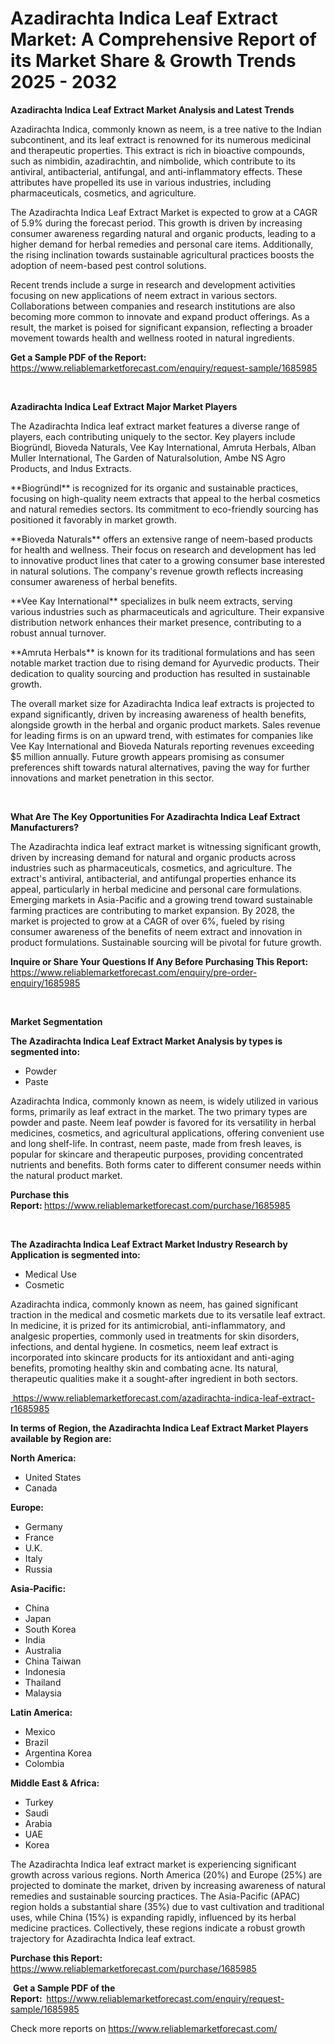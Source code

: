 <p><h1>Azadirachta Indica Leaf Extract Market: A Comprehensive Report of its Market Share & Growth Trends 2025 - 2032</h1></p><p><strong>Azadirachta Indica Leaf Extract Market Analysis and Latest Trends</strong></p>
<p><p>Azadirachta Indica, commonly known as neem, is a tree native to the Indian subcontinent, and its leaf extract is renowned for its numerous medicinal and therapeutic properties. This extract is rich in bioactive compounds, such as nimbidin, azadirachtin, and nimbolide, which contribute to its antiviral, antibacterial, antifungal, and anti-inflammatory effects. These attributes have propelled its use in various industries, including pharmaceuticals, cosmetics, and agriculture.</p><p>The Azadirachta Indica Leaf Extract Market is expected to grow at a CAGR of 5.9% during the forecast period. This growth is driven by increasing consumer awareness regarding natural and organic products, leading to a higher demand for herbal remedies and personal care items. Additionally, the rising inclination towards sustainable agricultural practices boosts the adoption of neem-based pest control solutions. </p><p>Recent trends include a surge in research and development activities focusing on new applications of neem extract in various sectors. Collaborations between companies and research institutions are also becoming more common to innovate and expand product offerings. As a result, the market is poised for significant expansion, reflecting a broader movement towards health and wellness rooted in natural ingredients.</p></p>
<p><strong>Get a Sample PDF of the Report:&nbsp;</strong> <a href="https://www.reliablemarketforecast.com/enquiry/request-sample/1685985?utm_campaign=2875&utm_medium=2&utm_source=Github&utm_content=ia&utm_term=24032025&utm_id=azadirachta-indica-leaf-extract">https://www.reliablemarketforecast.com/enquiry/request-sample/1685985</a></p>
<p>&nbsp;</p>
<p><strong>Azadirachta Indica Leaf Extract Major Market Players</strong></p>
<p><p>The Azadirachta Indica leaf extract market features a diverse range of players, each contributing uniquely to the sector. Key players include Biogründl, Bioveda Naturals, Vee Kay International, Amruta Herbals, Alban Muller International, The Garden of Naturalsolution, Ambe NS Agro Products, and Indus Extracts.</p><p>**Biogründl** is recognized for its organic and sustainable practices, focusing on high-quality neem extracts that appeal to the herbal cosmetics and natural remedies sectors. Its commitment to eco-friendly sourcing has positioned it favorably in market growth.</p><p>**Bioveda Naturals** offers an extensive range of neem-based products for health and wellness. Their focus on research and development has led to innovative product lines that cater to a growing consumer base interested in natural solutions. The company's revenue growth reflects increasing consumer awareness of herbal benefits.</p><p>**Vee Kay International** specializes in bulk neem extracts, serving various industries such as pharmaceuticals and agriculture. Their expansive distribution network enhances their market presence, contributing to a robust annual turnover.</p><p>**Amruta Herbals** is known for its traditional formulations and has seen notable market traction due to rising demand for Ayurvedic products. Their dedication to quality sourcing and production has resulted in sustainable growth.</p><p>The overall market size for Azadirachta Indica leaf extracts is projected to expand significantly, driven by increasing awareness of health benefits, alongside growth in the herbal and organic product markets. Sales revenue for leading firms is on an upward trend, with estimates for companies like Vee Kay International and Bioveda Naturals reporting revenues exceeding $5 million annually. Future growth appears promising as consumer preferences shift towards natural alternatives, paving the way for further innovations and market penetration in this sector.</p></p>
<p>&nbsp;</p>
<p><strong>What Are The Key Opportunities For Azadirachta Indica Leaf Extract Manufacturers?</strong></p>
<p><p>The Azadirachta indica leaf extract market is witnessing significant growth, driven by increasing demand for natural and organic products across industries such as pharmaceuticals, cosmetics, and agriculture. The extract's antiviral, antibacterial, and antifungal properties enhance its appeal, particularly in herbal medicine and personal care formulations. Emerging markets in Asia-Pacific and a growing trend toward sustainable farming practices are contributing to market expansion. By 2028, the market is projected to grow at a CAGR of over 6%, fueled by rising consumer awareness of the benefits of neem extract and innovation in product formulations. Sustainable sourcing will be pivotal for future growth.</p></p>
<p><strong>Inquire or Share Your Questions If Any Before Purchasing This Report:</strong> <a href="https://www.reliablemarketforecast.com/enquiry/pre-order-enquiry/1685985?utm_campaign=2875&utm_medium=2&utm_source=Github&utm_content=ia&utm_term=24032025&utm_id=azadirachta-indica-leaf-extract">https://www.reliablemarketforecast.com/enquiry/pre-order-enquiry/1685985</a></p>
<p>&nbsp;</p>
<p><strong>Market Segmentation</strong></p>
<p><strong>The Azadirachta Indica Leaf Extract Market Analysis by types is segmented into:</strong></p>
<p><ul><li>Powder</li><li>Paste</li></ul></p>
<p><p>Azadirachta Indica, commonly known as neem, is widely utilized in various forms, primarily as leaf extract in the market. The two primary types are powder and paste. Neem leaf powder is favored for its versatility in herbal medicines, cosmetics, and agricultural applications, offering convenient use and long shelf-life. In contrast, neem paste, made from fresh leaves, is popular for skincare and therapeutic purposes, providing concentrated nutrients and benefits. Both forms cater to different consumer needs within the natural product market.</p></p>
<p><strong>Purchase this Report:&nbsp;</strong><a href="https://www.reliablemarketforecast.com/purchase/1685985?utm_campaign=2875&utm_medium=2&utm_source=Github&utm_content=ia&utm_term=24032025&utm_id=azadirachta-indica-leaf-extract">https://www.reliablemarketforecast.com/purchase/1685985</a></p>
<p>&nbsp;</p>
<p><strong>The Azadirachta Indica Leaf Extract Market Industry Research by Application is segmented into:</strong></p>
<p><ul><li>Medical Use</li><li>Cosmetic</li></ul></p>
<p><p>Azadirachta indica, commonly known as neem, has gained significant traction in the medical and cosmetic markets due to its versatile leaf extract. In medicine, it is prized for its antimicrobial, anti-inflammatory, and analgesic properties, commonly used in treatments for skin disorders, infections, and dental hygiene. In cosmetics, neem leaf extract is incorporated into skincare products for its antioxidant and anti-aging benefits, promoting healthy skin and combating acne. Its natural, therapeutic qualities make it a sought-after ingredient in both sectors.</p></p>
<p><a href="https://www.reliablemarketforecast.com/azadirachta-indica-leaf-extract-r1685985?utm_campaign=2875&utm_medium=2&utm_source=Github&utm_content=ia&utm_term=24032025&utm_id=azadirachta-indica-leaf-extract">&nbsp;https://www.reliablemarketforecast.com/azadirachta-indica-leaf-extract-r1685985</a></p>
<p><strong>In terms of Region, the Azadirachta Indica Leaf Extract Market Players available by Region are:</strong></p>
<p>
    <p> <strong> North America: </strong>
        <ul>
            <li>United States</li>
            <li>Canada</li>
        </ul>
        </p> 
    <p> <strong> Europe: </strong>
        <ul>
            <li>Germany</li>
            <li>France</li>
            <li>U.K.</li>
            <li>Italy</li>
            <li>Russia</li>
        </ul>
        </p> 
    <p> <strong> Asia-Pacific: </strong>
        <ul>
            <li>China</li>
            <li>Japan</li>
            <li>South Korea</li>
            <li>India</li>
            <li>Australia</li>
            <li>China Taiwan</li>
            <li>Indonesia</li>
            <li>Thailand</li>
            <li>Malaysia</li>
        </ul>
        </p> 
    <p> <strong> Latin America: </strong>
        <ul>
            <li>Mexico</li>
            <li>Brazil</li>
            <li>Argentina Korea</li>
            <li>Colombia</li>
        </ul>
        </p> 
    <p> <strong> Middle East & Africa: </strong>
        <ul>
            <li>Turkey</li>
            <li>Saudi</li>
            <li>Arabia</li>
            <li>UAE</li>
            <li>Korea</li>
        </ul>
    </p>
    </p>
<p><p>The Azadirachta Indica leaf extract market is experiencing significant growth across various regions. North America (20%) and Europe (25%) are projected to dominate the market, driven by increasing awareness of natural remedies and sustainable sourcing practices. The Asia-Pacific (APAC) region holds a substantial share (35%) due to vast cultivation and traditional uses, while China (15%) is expanding rapidly, influenced by its herbal medicine practices. Collectively, these regions indicate a robust growth trajectory for Azadirachta Indica leaf extract.</p></p>
<p><strong>Purchase this Report: </strong><a href="https://www.reliablemarketforecast.com/purchase/1685985?utm_campaign=2875&utm_medium=2&utm_source=Github&utm_content=ia&utm_term=24032025&utm_id=azadirachta-indica-leaf-extract">https://www.reliablemarketforecast.com/purchase/1685985</a></p>
<p>&nbsp;<strong>Get a Sample PDF of the Report:&nbsp;&nbsp;</strong><a href="https://www.reliablemarketforecast.com/enquiry/request-sample/1685985?utm_campaign=2875&utm_medium=2&utm_source=Github&utm_content=ia&utm_term=24032025&utm_id=azadirachta-indica-leaf-extract">https://www.reliablemarketforecast.com/enquiry/request-sample/1685985</a></p>
<p><strong></strong></p>
<p>Check more reports on <a href="https://www.reliablemarketforecast.com/?utm_campaign=2875&utm_medium=2&utm_source=Github&utm_content=ia&utm_term=24032025&utm_id=azadirachta-indica-leaf-extract">https://www.reliablemarketforecast.com/</a></p>